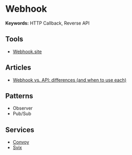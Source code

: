 # Webhook

**Keywords:** HTTP Callback, Reverse API

<!--
API use Polling to get data from the server.
Webhook use Pushing to send data to the server.
-->

## Tools

- [Webhook.site](https://webhook.site)

## Articles

- [Webhook vs. API: differences (and when to use each)](https://zapier.com/blog/webhook-vs-api/)

<!--
https://getvero.com/resources/webhooks/
-->

## Patterns

- Observer
- Pub/Sub

## Services

- [Convoy](/convoy.md)
- [Svix](/svix/README.md)
